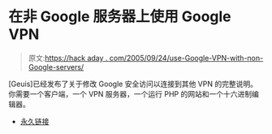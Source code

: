 # 在非 Google 服务器上使用 Google VPN

> 原文:[https://hack aday . com/2005/09/24/use-Google-VPN-with-non-Google-servers/](https://hackaday.com/2005/09/24/use-google-vpn-with-non-google-servers/)

[Geuis]已经发布了关于修改 Google 安全访问以连接到其他 VPN 的完整说明。你需要一个客户端，一个 VPN 服务器，一个运行 PHP 的网站和一个十六进制编辑器。

*   [永久链接](http://blog.thetechgurus.net/?p=38)